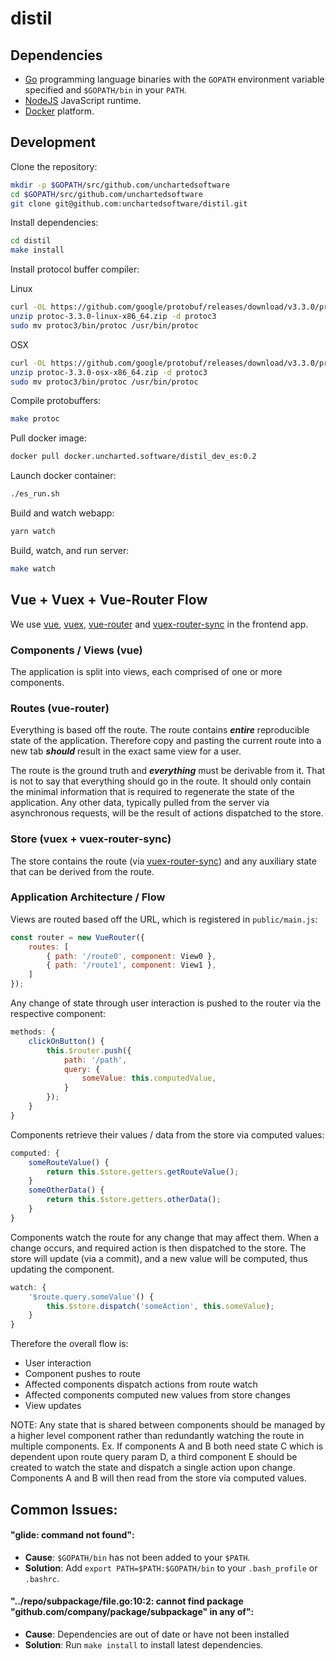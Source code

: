 # distil

## Dependencies

- [Go](https://golang.org/) programming language binaries with the `GOPATH` environment variable specified and `$GOPATH/bin` in your `PATH`.
- [NodeJS](http://nodejs.org/) JavaScript runtime.
- [Docker](https://www.docker.com/) platform.

## Development

Clone the repository:

```bash
mkdir -p $GOPATH/src/github.com/unchartedsoftware
cd $GOPATH/src/github.com/unchartedsoftware
git clone git@github.com:unchartedsoftware/distil.git
```

Install dependencies:

```bash
cd distil
make install
```
Install protocol buffer compiler:

Linux

```bash
curl -OL https://github.com/google/protobuf/releases/download/v3.3.0/protoc-3.3.0-linux-x86_64.zip
unzip protoc-3.3.0-linux-x86_64.zip -d protoc3
sudo mv protoc3/bin/protoc /usr/bin/protoc
```

OSX

```bash
curl -OL https://github.com/google/protobuf/releases/download/v3.3.0/protoc-3.3.0-osx-x86_64.zip
unzip protoc-3.3.0-osx-x86_64.zip -d protoc3
sudo mv protoc3/bin/protoc /usr/bin/protoc
```

Compile protobuffers:

```bash
make protoc
```

Pull docker image:

```bash
docker pull docker.uncharted.software/distil_dev_es:0.2
```

Launch docker container:

```bash
./es_run.sh
```

Build and watch webapp:
```bash
yarn watch
```

Build, watch, and run server:
```bash
make watch
```

## Vue + Vuex + Vue-Router Flow

We use [vue](https://github.com/vuejs/vue), [vuex](https://github.com/vuejs/vuex), [vue-router](https://github.com/vuejs/vue-router) and [vuex-router-sync](https://github.com/vuejs/vuex-router-sync) in the frontend app.

### Components / Views (vue)

The application is split into views, each comprised of one or more components.

### Routes (vue-router)

Everything is based off the route. The route contains **_entire_** reproducible state of the application. Therefore copy and pasting the current route into a new tab **_should_** result in the exact same view for a user.

The route is the ground truth and **_everything_** must be derivable from it. That is not to say that everything should go in the route. It should only contain the minimal information that is required to regenerate the state of the application. Any other data, typically pulled from the server via asynchronous requests, will be the result of actions dispatched to the store.

### Store (vuex + vuex-router-sync)

The store contains the route (via [vuex-router-sync](https://github.com/vuejs/vuex-router-sync)) and any auxiliary state that can be derived from the route.

### Application Architecture / Flow

Views are routed based off the URL, which is registered in `public/main.js`:

```javascript
const router = new VueRouter({
	routes: [
		{ path: '/route0', component: View0 },
		{ path: '/route1', component: View1 },
	]
});
```

Any change of state through user interaction is pushed to the router via the respective component:

```javaScript
methods: {
	clickOnButton() {
		this.$router.push({
			path: '/path',
			query: {
				someValue: this.computedValue,
			}
		});
	}
}
```

Components retrieve their values / data from the store via computed values:

```javascript
computed: {
	someRouteValue() {
		return this.$store.getters.getRouteValue();
	}
	someOtherData() {
		return this.$store.getters.otherData();
	}
}
```

Components watch the route for any change that may affect them. When a change occurs, and required action is then dispatched to the store. The store will update (via a commit), and a new value will be computed, thus updating the component.

```javaScript
watch: {
	'$route.query.someValue'() {
		this.$store.dispatch('someAction', this.someValue);
	}
}
```

Therefore the overall flow is:

- User interaction
- Component pushes to route
- Affected components dispatch actions from route watch
- Affected components computed new values from store changes
- View updates

NOTE: Any state that is shared between components should be managed by a higher level component rather than redundantly watching the route in multiple components. Ex. If components A and B both need state C which is dependent upon route query param D, a third component E should be created to watch the state and dispatch a single action upon change. Components A and B will then read from the store via computed values.

## Common Issues:

#### "glide: command not found":

- **Cause**: `$GOPATH/bin` has not been added to your `$PATH`.
- **Solution**: Add `export PATH=$PATH:$GOPATH/bin` to your `.bash_profile` or `.bashrc`.

#### "../repo/subpackage/file.go:10:2: cannot find package "github.com/company/package/subpackage" in any of":

- **Cause**: Dependencies are out of date or have not been installed
- **Solution**: Run `make install` to install latest dependencies.
